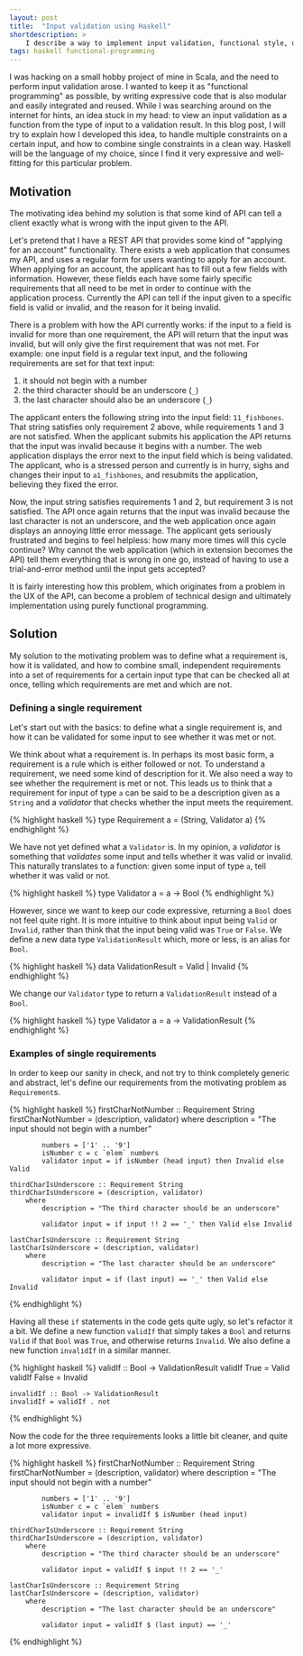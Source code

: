 ```yaml
---
layout: post
title:  "Input validation using Haskell"
shortdescription: >
    I describe a way to implement input validation, functional style, using Haskell.
tags: haskell functional-programming
---
```

I was hacking on a small hobby project of mine in Scala, and the need to perform input validation arose. I wanted to keep it as "functional programming" as possible, by writing expressive code that is also modular and easily integrated and reused. While I was searching around on the internet for hints, an idea stuck in my head: to view an input validation as a function from the type of input to a validation result. In this blog post, I will try to explain how I developed this idea, to handle multiple constraints on a certain input, and how to combine single constraints in a clean way. Haskell will be the language of my choice, since I find it very expressive and well-fitting for this particular problem.

## Motivation

The motivating idea behind my solution is that some kind of API can tell a client exactly what is wrong with the input given to the API.

Let's pretend that I have a REST API that provides some kind of "applying for an account" functionality. There exists a web application that consumes my API, and uses a regular form for users wanting to apply for an account. When applying for an account, the applicant has to fill out a few fields with information. However, these fields each have some fairly specific requirements that all need to be met in order to continue with the application process. Currently the API can tell if the input given to a specific field is valid or invalid, and the reason for it being invalid.

There is a problem with how the API currently works: if the input to a field is invalid for more than one requirement, the API will return that the input was invalid, but will only give the first requirement that was not met. For example: one input field is a regular text input, and the following requirements are set for that text input:

1.  it should not begin with a number
2.  the third character should be an underscore (`_`)
3.  the last character should also be an underscore (`_`)

The applicant enters the following string into the input field: `11_fishbones`. That string satisfies only requirement 2 above, while requirements 1 and 3 are not satisfied. When the applicant submits his application the API returns that the input was invalid because it begins with a number. The web application displays the error next to the input field which is being validated. The applicant, who is a stressed person and currently is in hurry, sighs and changes their input to `a1_fishbones`, and resubmits the application, believing they fixed the error.

Now, the input string satisfies requirements 1 and 2, but requirement 3 is not satisfied. The API once again returns that the input was invalid because the last character is not an underscore, and the web application once again displays an annoying little error message. The applicant gets seriously frustrated and begins to feel helpless: how many more times will this cycle continue? Why cannot the web application (which in extension becomes the API) tell them everything that is wrong in one go, instead of having to use a trial-and-error method until the input gets accepted?

It is fairly interesting how this problem, which originates from a problem in the UX of the API, can become a problem of technical design and ultimately implementation using purely functional programming.

## Solution

My solution to the motivating problem was to define what a requirement is, how it is validated, and how to combine small, independent requirements into a set of requirements for a certain input type that can be checked all at once, telling which requirements are met and which are not.

### Defining a single requirement

Let's start out with the basics: to define what a single requirement is, and how it can be validated for some input to see whether it was met or not.

We think about what a requirement is. In perhaps its most basic form, a requirement is a rule which is either followed or not. To understand a requirement, we need some kind of description for it. We also need a way to see whether the requirement is met or not. This leads us to think that a requirement for input of type `a` can be said to be a description given as a `String` and a _validator_ that checks whether the input meets the requirement.

{% highlight haskell %}
    type Requirement a = (String, Validator a)
{% endhighlight %}

We have not yet defined what a `Validator` is. In my opinion, a _validator_ is something that _validates_ some input and tells whether it was valid or invalid. This naturally translates to a function: given some input of type `a`, tell whether it was valid or not.

{% highlight haskell %}
    type Validator a = a -> Bool
{% endhighlight %}

However, since we want to keep our code expressive, returning a `Bool` does not feel quite right. It is more intuitive to think about input being `Valid` or `Invalid`, rather than think that the input being valid was `True` or `False`. We define a new data type `ValidationResult` which, more or less, is an alias for `Bool`.

{% highlight haskell %}
    data ValidationResult = Valid | Invalid
{% endhighlight %}

We change our `Validator` type to return a `ValidationResult` instead of a `Bool`.

{% highlight haskell %}
    type Validator a = a -> ValidationResult
{% endhighlight %}

### Examples of single requirements

In order to keep our sanity in check, and not try to think completely generic and abstract, let's define our requirements from the motivating problem as `Requirement`s.

{% highlight haskell %}
    firstCharNotNumber :: Requirement String
    firstCharNotNumber = (description, validator)
        where
            description = "The input should not begin with a number"

            numbers = ['1' .. '9']
            isNumber c = c `elem` numbers
            validator input = if isNumber (head input) then Invalid else Valid

    thirdCharIsUnderscore :: Requirement String
    thirdCharIsUnderscore = (description, validator)
        where
            description = "The third character should be an underscore"

            validator input = if input !! 2 == '_' then Valid else Invalid

    lastCharIsUnderscore :: Requirement String
    lastCharIsUnderscore = (description, validator)
        where
            description = "The last character should be an underscore"

            validator input = if (last input) == '_' then Valid else Invalid
{% endhighlight %}

Having all these `if` statements in the code gets quite ugly, so let's refactor it a bit. We define a new function `validIf` that simply takes a `Bool` and returns `Valid` if that `Bool` was `True`, and otherwise returns `Invalid`. We also define a new function `invalidIf` in a similar manner.

{% highlight haskell %}
    validIf :: Bool -> ValidationResult
    validIf True = Valid
    validIf False = Invalid

    invalidIf :: Bool -> ValidationResult
    invalidIf = validIf . not
{% endhighlight %}

Now the code for the three requirements looks a little bit cleaner, and quite a lot more expressive.

{% highlight haskell %}
    firstCharNotNumber :: Requirement String
    firstCharNotNumber = (description, validator)
        where
            description = "The input should not begin with a number"

            numbers = ['1' .. '9']
            isNumber c = c `elem` numbers
            validator input = invalidIf $ isNumber (head input)

    thirdCharIsUnderscore :: Requirement String
    thirdCharIsUnderscore = (description, validator)
        where
            description = "The third character should be an underscore"

            validator input = validIf $ input !! 2 == '_'

    lastCharIsUnderscore :: Requirement String
    lastCharIsUnderscore = (description, validator)
        where
            description = "The last character should be an underscore"

            validator input = validIf $ (last input) == '_'
{% endhighlight %}

